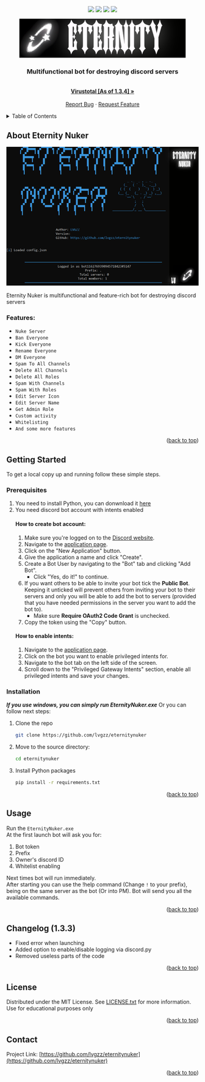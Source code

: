 <div id="top"></div>
<p align="center">
<img src=https://img.shields.io/github/stars/lvgzz/eternitynuker?color=6699ff&style=for-the-badge />
<img src=https://img.shields.io/github/forks/lvgzz/eternitynuker?color=6699ff&style=for-the-badge />
<img src=https://img.shields.io/github/issues/lvgzz/eternitynuker?color=6699ff&style=for-the-badge />
<img src=https://img.shields.io/github/license/lvgzz/eternitynuker?color=6699ff&style=for-the-badge />
</p>
<p align="center">
  <a href="https://github.com/othneildrew/Best-README-Template">
    <img src="assets/banner.png" alt="Banner" width="436" height="102">
  </a>
  
  <h3 align="center">Multifunctional bot for destroying discord servers</h3>
  <p align="center">
    <br />
    <a href="https://www.virustotal.com/gui/file/8b2d80ed8868082671b2915225f17b1ea7c2d6bcecc8bbb0e5b13d7e44ac23cb/detection"><strong>Virustotal [As of 1.3.4] »</strong></a>
    <br />
    <br />
    <a href="https://github.com/lvgzz/eternitynuker/issues">Report Bug</a>
    ·
    <a href="https://github.com/lvgzz/eternitynuker/issues">Request Feature</a>
  </p>
</p>

<details>
  <summary>Table of Contents</summary>
  <ol>
    <li>
      <a href="#about-the-project">About The Project</a>
    </li>
    <li>
      <a href="#getting-started">Getting Started</a>
      <ul>
        <li><a href="#prerequisites">Prerequisites</a></li>
          <ul>
            <li><a href="#how-to-create-bot-account">How to create bot account</a></li>
            <li><a href="#how-to-enable-intents">How to enable intents</a></li>
          </ul>
        <li><a href="#installation">Installation</a></li>
      </ul>
    </li>
    <li><a href="#changelog">Changelog</a></li>
    <li><a href="#usage">Usage</a></li>
    <li><a href="#license">License</a></li>
    <li><a href="#contact">Contact</a></li>
  </ol>
</details>

## About Eternity Nuker

<img src="assets/screenshot.png" alt="Eternity Nuker">

Eternity Nuker is multifunctional and feature-rich bot for destroying discord servers

### Features:
* `Nuke Server`
* `Ban Everyone`
* `Kick Everyone`
* `Rename Everyone`
* `DM Everyone`
* `Spam To All Channels`
* `Delete All Channels`
* `Delete All Roles`
* `Spam With Channels`
* `Spam With Roles`
* `Edit Server Icon`
* `Edit Server Name`  
* `Get Admin Role`
* `Custom activity`
* `Whitelisting`
* `And some more features`

<p align="right">(<a href="#top">back to top</a>)</p>

## Getting Started
To get a local copy up and running follow these simple steps.

### Prerequisites
1. You need to install Python, you can donwnload it [here](https://www.python.org)
2. You need discord bot account with intents enabled
    #### How to create bot account:
    1. Make sure you're logged on to the [Discord website](https://discord.com).
    2. Navigate to the [application page](https://discord.com/developers/applications).
    3. Click on the "New Application" button.  
    4. Give the application a name and click "Create".  
    5. Create a Bot User by navigating to the "Bot" tab and clicking "Add Bot".
        * Click "Yes, do it!" to continue.  
    6. If you want others to be able to invite your bot tick the **Public Bot**. Keeping it unticked will prevent others from inviting your bot to their servers and only you will be able to add the bot to servers (provided that you have needed permissions in the server you want to add the bot to).
        * Make sure **Require OAuth2 Code Grant** is unchecked.  
    7. Copy the token using the "Copy" button.
    #### How to enable intents:
    1. Navigate to the [application page](https://discord.com/developers/applications).
    2. Click on the bot you want to enable privileged intents for.
    3. Navigate to the bot tab on the left side of the screen.
    4. Scroll down to the "Privileged Gateway Intents" section, enable all privileged intents and save your changes.

### Installation
***If you use windows, you can simply run EternityNuker.exe***
Or you can follow next steps:
1. Clone the repo
   ```sh
   git clone https://github.com/lvgzz/eternitynuker
   ```
2. Move to the source directory:
   ```sh
   cd eternitynuker
   ```
3. Install Python packages
   ```sh
   pip install -r requirements.txt
   ```
<p align="right">(<a href="#top">back to top</a>)</p>

## Usage
Run the `EternityNuker.exe`  
At the first launch bot will ask you for:
   1. Bot token
   2. Prefix
   3. Owner's discord ID  
   4. Whitelist enabling

Next times bot will run immediately.  
After starting you can use the !help command (Change `!` to your prefix), being on the same server as the bot (Or into PM). Bot will send you all the available commands.
<p align="right">(<a href="#top">back to top</a>)</p>

## Changelog (1.3.3)
* Fixed error when launching
* Added option to enable/disable logging via discord.py
* Removed useless parts of the code
<p align="right">(<a href="#top">back to top</a>)</p>

## License
Distributed under the MIT License. See [LICENSE.txt](LICENSE.txt) for more information.  
Use for educational purposes only
<p align="right">(<a href="#top">back to top</a>)</p>

## Contact
Project Link: [https://github.com/lvgzz/eternitynuker](https://github.com/lvgzz/eternitynuker)  
  
<p align="right">(<a href="#top">back to top</a>)</p>
